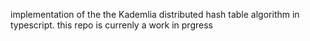 implementation of the the Kademlia distributed hash table algorithm in typescript. this repo is currenly a work in prgress
